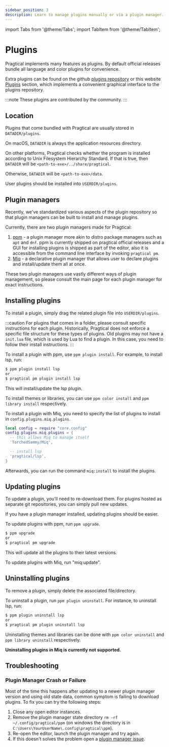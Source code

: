 ```yaml
---
sidebar_position: 3
description: Learn to manage plugins manually or via a plugin manager.
---
```


import Tabs from '@theme/Tabs';
import TabItem from '@theme/TabItem';

# Plugins

Pragtical implements many features as plugins. By default official releases
bundle all language and color plugins for convenience.

Extra plugins can be found on the github [plugins repository] or this website
[Plugins] section, which implements a convenient graphical interface to the
plugins repository.

:::note These plugins are contributed by the community.
:::

## Location

Plugins that come bundled with Pragtical are usually stored in
`DATADIR/plugins`.

On macOS, `DATADIR` is always the application resources directory.

On other platforms, Pragtical checks whether the program
is installed according to Unix Filesystem Hierarchy Standard.
If that is true,
then `DATADIR` will be `<path-to-exe>/../share/pragtical`.

Otherwise, `DATADIR` will be `<path-to-exe>/data`.

User plugins should be installed into `USERDIR/plugins`.

## Plugin managers

Recently, we've standardized various aspects of the plugin
repository so that plugin managers can be built to install
and manage plugins.

Currently, there are two plugin managers made for Pragtical:

1. [ppm] - a plugin manager more akin to distro package managers such as `apt`
and `dnf`. ppm is currently shipped on pragtical official releases and a
GUI for installing plugins is shipped as part of the editor, also it is
accessible from the command line interface by invoking `pragtical pm`.
2. [Miq] - a declarative plugin manager that allows user to declare plugins and
install/update them all at once.

These two plugin managers use vastly different ways of
plugin management, so please consult the main page for
each plugin manager for exact instructions.

## Installing plugins

To install a plugin, simply drag the related plugin file into
`USERDIR/plugins`.

:::caution For plugins that comes in a folder, please consult specific instructions for each plugin.
Historically, Pragtical does not enforce a specific file structure for these
types of plugins. Old plugins may not have a `init.lua` file, which is used by
Lua to find a plugin. In this case, you need to follow their install instructions.
:::

<Tabs groupId="package-manager">
  <TabItem value="ppm" label="ppm" default>

To install a plugin with ppm, use `ppm plugin install`.
For example, to install lsp, run:

```bash
$ ppm plugin install lsp
or
$ pragtical pm plugin install lsp
```

This will install/update the lsp plugin.

To install themes or libraries, you can use
`ppm color install` and `ppm library install` respectively.

  </TabItem>
  <TabItem value="miq" label="Miq">

To install a plugin with Miq, you need to specify the list
of plugins to install in `config.plugins.miq.plugins`.

```lua
local config = require "core.config"
config.plugins.miq.plugins = {
  -- this allows Miq to manage itself
  'TorchedSammy/Miq',

  -- install lsp
  'pragtical/lsp',
}
```

Afterwards, you can run the command `miq:install` to install
the plugins.

  </TabItem>
</Tabs>

## Updating plugins

To update a plugin, you'll need to re-download them.
For plugins hosted as separate git repositories, you can simply
pull new updates.

If you have a plugin manager installed, updating plugins should
be easier.

<Tabs groupId="package-manager">
  <TabItem value="ppm" label="ppm" default>

To update plugins with ppm, run `ppm upgrade`.

```bash
$ ppm upgrade
or
$ pragtical pm upgrade
```

This will update all the plugins to their latest versions.

  </TabItem>
  <TabItem value="miq" label="Miq">

To update plugins with Miq, run "miq:update".

  </TabItem>
</Tabs>

## Uninstalling plugins

To remove a plugin, simply delete the associated file/directory.

<Tabs groupId="package-manager">
  <TabItem value="ppm" label="ppm" default>

To uninstall a plugin, run `ppm plugin uninstall`.
For instance, to uninstall lsp, run:

```bash
$ ppm plugin uninstall lsp
or
$ pragtical pm plugin uninstall lsp
```

Uninstalling themes and libraries can be done with
`ppm color uninstall` and `ppm library uninstall` respectively.

  </TabItem>
  <TabItem value="miq" label="Miq">

**Uninstalling plugins in Miq is currently not supported.**

  </TabItem>
</Tabs>

## Troubleshooting

### Plugin Manager Crash or Failure

Most of the time this happens after updating to a newer plugin manager version
and using old state data, common symptom is failing to download plugins.
To fix you can try the following steps:

1. Close any open editor instances.
2. Remove the plugin manager state directory `rm -rf ~/.config/pragtical/ppm`
   (on windows the directory is in `C:\Users\YourUserName\.config\pragtical\ppm`).
3. Re-open the editor, launch the plugin manager and try again.
4. If this doesn't solves the problem open a [plugin manager issue].


[plugin manager issue]: https://github.com/pragtical/plugin-manager
[plugins repository]: https://github.com/pragtical/plugins
[Plugins]:            /plugins
[ppm]:                https://github.com/pragtical/plugin-manager
[Miq]:                https://github.com/TorchedSammy/Miq
